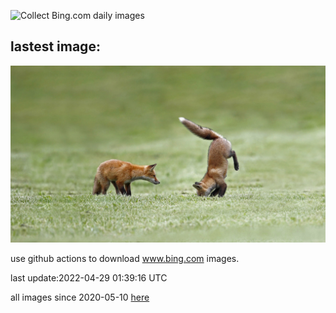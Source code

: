 ![Collect Bing.com daily images](https://github.com/counter2015/bing-daily-images/workflows/Collect%20Bing.com%20daily%20images/badge.svg)
## lastest image:
![](images/FoxSkills.jpg)

use github actions to download www.bing.com images.

last update:2022-04-29 01:39:16 UTC

all images since 2020-05-10 [here](https://github.com/counter2015/bing-daily-images/tree/master/images) 
